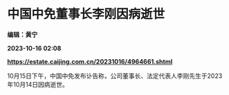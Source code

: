 # 中国中免董事长李刚因病逝世
**编辑：黄宁**

**2023-10-16 02:08**

**https://estate.caijing.com.cn/20231016/4964661.shtml**

10月15日下午，中国中免发布讣告称，公司董事长、法定代表人李刚先生于2023年10月14日因病逝世。